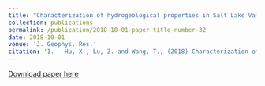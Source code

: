 ```yaml
---
title: "Characterization of hydrogeological properties in Salt Lake Valley, Utah using InSAR"
collection: publications
permalink: /publication/2018-10-01-paper-title-number-32
date: 2018-10-01
venue: 'J. Geophys. Res.'
citation: '1.	Hu, X., Lu, Z. and Wang, T., (2018) Characterization of hydrogeological properties in Salt Lake Valley, Utah using InSAR, J. Geophys. Res, doi: 10.1029/2017JF004497'
---
```

[Download paper here](http://academicpages.github.io/files/paper2.pdf)

